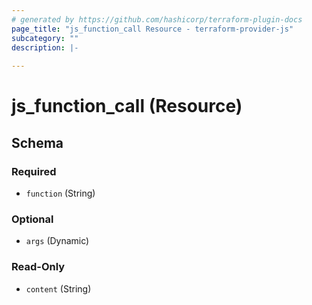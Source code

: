 ```yaml
---
# generated by https://github.com/hashicorp/terraform-plugin-docs
page_title: "js_function_call Resource - terraform-provider-js"
subcategory: ""
description: |-
  
---
```


# js_function_call (Resource)





<!-- schema generated by tfplugindocs -->
## Schema

### Required

- `function` (String)

### Optional

- `args` (Dynamic)

### Read-Only

- `content` (String)
